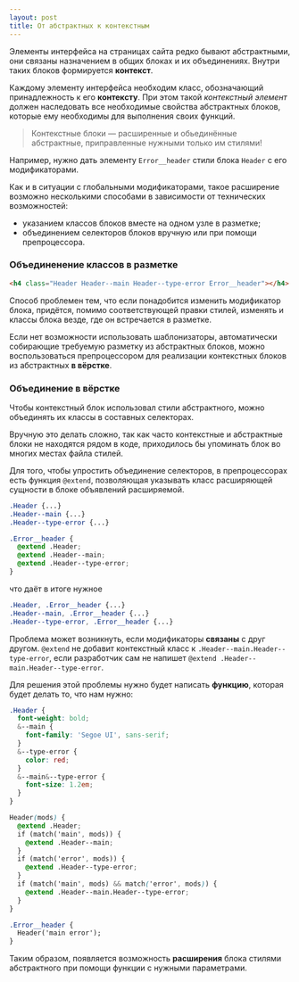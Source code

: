 ```yaml
---
layout: post
title: От абстрактных к контекстным
---
```


Элементы интерфейса на страницах сайта редко бывают абстрактными, они связаны назначением в общих блоках и их объединениях. Внутри таких блоков формируется **контекст**.

Каждому элементу интерфейса необходим класс, обозначающий принадлежность к его **контексту**. При этом такой _контекстный элемент_ должен наследовать все необходимые свойства абстрактных блоков, которые ему необходимы для выполнения своих функций.

> Контекстные блоки — расширенные и обьединённые абстрактные, приправленные нужными только им стилями!

Например, нужно дать элементу `Error__header` стили блока `Header` с его модификаторами.

Как и в ситуации с глобальными модификаторами, такое расширение возможно несколькими способами в зависимости от технических возможностей:

- указанием классов блоков вместе на одном узле в разметке;
- объединением селекторов блоков вручную или при помощи препроцессора.

### Объединенение классов в разметке
```html
<h4 class="Header Header--main Header--type-error Error__header"></h4>
```
Способ проблемен тем, что если понадобится изменить модификатор блока, придётся, помимо соответствующей правки стилей, изменять и классы блока везде, где он встречается в разметке.

Если нет возможности использовать шаблонизаторы, автоматически собирающие требуемую разметку из абстрактных блоков, можно воспользоваться препроцессором для реализации контекстных блоков из абстрактных **в вёрстке**.

### Объединение в вёрстке
Чтобы контекстный блок использовал стили абстрактного, можно объединять их классы в составных селекторах.

Вручную это делать сложно, так как часто контекстные и абстрактные блоки не находятся рядом в коде, приходилось бы упоминать блок во многих местах файла стилей.

Для того, чтобы упростить объединение селекторов, в препроцессорах есть функция `@extend`, позволяющая указывать класс расширяющей сущности в блоке объявлений расширяемой.

```css
.Header {...}
.Header--main {...}
.Header--type-error {...}

.Error__header {
  @extend .Header;
  @extend .Header--main;
  @extend .Header--type-error;
}
```

что даёт в итоге нужное

```css
.Header, .Error__header {...}
.Header--main, .Error__header {...}
.Header--type-error, .Error__header {...}
```

Проблема может возникнуть, если модификаторы **связаны** с друг другом. `@extend` не добавит контекстный класс к `.Header--main.Header--type-error`, если разработчик сам не напишет `@extend .Header--main.Header--type-error`.

Для решения этой проблемы нужно будет написать **функцию**, которая будет делать то, что нам нужно:

```css
.Header {
  font-weight: bold;
  &--main {
    font-family: 'Segoe UI', sans-serif;
  }
  &--type-error {
    color: red;
  }
  &--main&--type-error {
    font-size: 1.2em;
  }
}

Header(mods) {
  @extend .Header;
  if (match('main', mods)) {
    @extend .Header--main;
  }
  if (match('error', mods)) {
    @extend .Header--type-error;
  }
  if (match('main', mods) && match('error', mods)) {
    @extend .Header--main.Header--type-error;
  }
}

.Error__header {
  Header('main error');
}
```

Таким образом, появляется возможность **расширения** блока стилями абстрактного при помощи функции с нужными параметрами.
